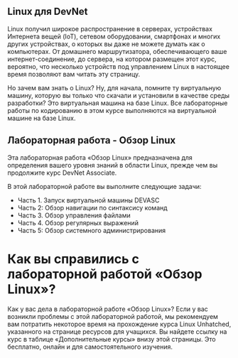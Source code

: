 <!-- 1.2.1 -->
## Linux для DevNet

Linux получил широкое распространение в серверах, устройствах Интернета вещей (IoT), сетевом оборудовании, смартфонах и многих других устройствах, о которых вы даже не можете думать как о компьютерах. От домашнего маршрутизатора, обеспечивающего ваше интернет-соединение, до сервера, на котором размещен этот курс, вероятно, что несколько устройств под управлением Linux в настоящее время позволяют вам читать эту страницу.

Но зачем вам знать о Linux? Ну, для начала, помните ту виртуальную машину, которую вы только что скачали и установили в качестве среды разработки? Это виртуальная машина на базе Linux. Все лабораторные работы по кодированию в этом курсе выполняются на виртуальной машине на базе Linux.

<!-- 1.2.2 -->
## Лабораторная работа - Обзор Linux

Эта лабораторная работа «Обзор Linux» предназначена для определения вашего уровня знаний в области Linux, прежде чем вы продолжите курс DevNet Associate.

В этой лабораторной работе вы выполните следующие задачи:

* Часть 1. Запуск виртуальной машины DEVASC
* Часть 2: Обзор навигации по синтаксису команд
* Часть 3. Обзор управления файлами
* Часть 4. Обзор регулярных выражений
* Часть 5: Обзор системного администрирования

<!-- 1.2.3 -->
<!-- quiz -->

<!-- 1.2.4 -->
# Как вы справились с лабораторной работой «Обзор Linux»?

Как у вас дела в лабораторной работе «Обзор Linux»? Если у вас возникли проблемы с этой лабораторной работой, мы рекомендуем вам потратить некоторое время на прохождение курса Linux Unhatched, указанного на странице ресурсов для учащихся. Вы найдете ссылку на курс в таблице «Дополнительные курсы» внизу этой страницы. Это бесплатно, онлайн и для самостоятельного изучения.
